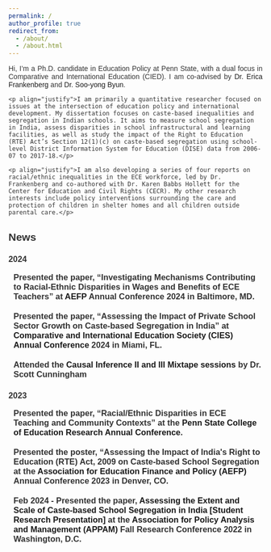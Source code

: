 ```yaml
---
permalink: /
author_profile: true
redirect_from:
  - /about/
  - /about.html
---
```

<html lang="en">
<head>
  <style>
   body {
  	font-family: 'Arial', sans-serif;
  	color: #333;
	}
	h1 {
  	color: #333;
	}
	a {
  	color: ##87cefa;
  	text-decoration: none;
	}
	a:hover {
  	color: #388e3c;
	}
	.news-item {
  	margin-bottom: 20px;
  	border-left: 3px solid ##87cefa;
  	padding-left: 10px;
	}
	.news-item h3 {
  	margin-top: 0;
  	color: #333;
	}
	.news-item p {
  	margin-bottom: 5px;
	}
	hr {
  	border-top: 2px solid ##87cefa;
  	margin-top: 30px;
	}
  </style>
</head>
<body>

<p align="justify">Hi, I’m a Ph.D. candidate in Education Policy at Penn State, with a dual focus in Comparative and International Education (CIED). I am co-advised by <a href="https://sites.psu.edu/frankenberg/">Dr. Erica Frankenberg</a> and <a href="https://sites.google.com/site/sooyongbyunshomepage/home">Dr. Soo-yong Byun</a>.</p>
   
 	<p align="justify">I am primarily a quantitative researcher focused on issues at the intersection of education policy and international development. My dissertation focuses on caste-based inequalities and segregation in Indian schools. It aims to measure school segregation in India, assess disparities in school infrastructural and learning facilities, as well as study the impact of the Right to Education (RTE) Act’s Section 12(1)(c) on caste-based segregation using school-level District Information System for Education (DISE) data from 2006-07 to 2017-18.</p>

 	<p align="justify">I am also developing a series of four reports on racial/ethnic inequalities in the ECE workforce, led by Dr. Frankenberg and co-authored with Dr. Karen Babbs Hollett for the Center for Education and Civil Rights (CECR). My other research interests include policy interventions surrounding the care and protection of children in shelter homes and all children outside parental care.</p>
	 
<h2 style="color: ##87cefa;">News</h2>
<h3>2024</h3>
  <div class="news-item">
	<h3>Presented the paper, “Investigating Mechanisms Contributing to Racial-Ethnic Disparities in Wages and Benefits of ECE Teachers” at <a href="https://aefpweb.org/">AEFP</a> Annual Conference 2024 in Baltimore, MD.</h3>
  </div>
 
  <div class="news-item">
	<h3>Presented the paper, “Assessing the Impact of Private School Sector Growth on Caste-based Segregation in India” at <a href="https://conference.cies.us/">Comparative and International Education Society (CIES) Annual Conference</a> 2024 in Miami, FL.</h3>
  </div>

  <div class="news-item">
	<h3>Attended the <a href="https://www.mixtapesessions.io/sessions/">Causal Inference II and III Mixtape sessions</a> by Dr. Scott Cunningham</h3>
  </div>

 <h3>2023</h3>

  <div class="news-item">
	<h3>Presented the paper, “Racial/Ethnic Disparities in ECE Teaching and Community Contexts” at the <a href="https://ed.psu.edu/college-education-research-conference-2023">Penn State College of Education Research Annual Conference</a>.</h3>
  </div>
 
  <div class="news-item">
	<h3>Presented the poster, “Assessing the Impact of India's Right to Education (RTE) Act, 2009 on Caste-based School Segregation at the <a href="https://aefpweb.org/">Association for Education Finance and Policy (AEFP)</a> Annual Conference 2023 in Denver, CO.</h3>
  </div>
 
  <div class="news-item">
	<h3>Feb 2024 - Presented the paper, <a href="https://appam.confex.com/appam/2022/meetingapp.cgi/Paper/46135">Assessing the Extent and Scale of Caste-based School Segregation in India [Student Research Presentation]</a> at the <a href="https://www.appam.org/about-appam/">Association for Policy Analysis and Management (APPAM)</a> Fall Research Conference 2022 in Washington, D.C.</h3>
 </div>

</body>
</html>

